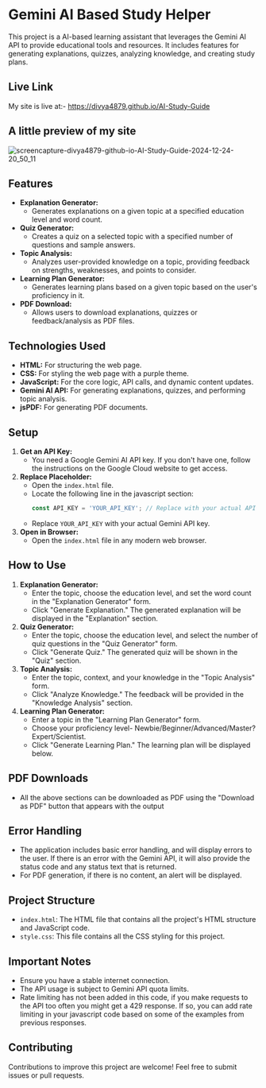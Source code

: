 # Gemini AI Based Study Helper

This project is a AI-based learning assistant that leverages the Gemini AI API to provide educational tools and resources. It includes features for generating explanations, quizzes, analyzing knowledge, and creating study plans.

## Live Link
My site is live at:- https://divya4879.github.io/AI-Study-Guide

## A little preview of my site
![screencapture-divya4879-github-io-AI-Study-Guide-2024-12-24-20_50_11](https://github.com/user-attachments/assets/17fda2d6-6788-4055-832a-d09500ad87aa)

## Features

*   **Explanation Generator:**
    *   Generates explanations on a given topic at a specified education level and word count.
*   **Quiz Generator:**
    *   Creates a quiz on a selected topic with a specified number of questions and sample answers.
*   **Topic Analysis:**
    *   Analyzes user-provided knowledge on a topic, providing feedback on strengths, weaknesses, and points to consider.
*   **Learning Plan Generator:**
    *   Generates learning plans based on a given topic based on the user's proficiency in it.
*   **PDF Download:**
    *   Allows users to download explanations, quizzes or feedback/analysis as PDF files.

## Technologies Used

*   **HTML:** For structuring the web page.
*   **CSS:** For styling the web page with a purple theme.
*   **JavaScript:** For the core logic, API calls, and dynamic content updates.
*   **Gemini AI API:** For generating explanations, quizzes, and performing topic analysis.
*   **jsPDF:** For generating PDF documents.

## Setup

1.  **Get an API Key:**
    *   You need a Google Gemini AI API key. If you don't have one, follow the instructions on the Google Cloud website to get access.
2.  **Replace Placeholder:**
    *   Open the `index.html` file.
    *   Locate the following line in the javascript section:
        ```javascript
        const API_KEY = 'YOUR_API_KEY'; // Replace with your actual API key
        ```
    *   Replace `YOUR_API_KEY` with your actual Gemini API key.
3.  **Open in Browser:**
    *   Open the `index.html` file in any modern web browser.

## How to Use

1.  **Explanation Generator:**
    *   Enter the topic, choose the education level, and set the word count in the "Explanation Generator" form.
    *   Click "Generate Explanation." The generated explanation will be displayed in the "Explanation" section.
2.  **Quiz Generator:**
    *   Enter the topic, choose the education level, and select the number of quiz questions in the "Quiz Generator" form.
    *   Click "Generate Quiz." The generated quiz will be shown in the "Quiz" section.
3.  **Topic Analysis:**
    *   Enter the topic, context, and your knowledge in the "Topic Analysis" form.
    *   Click "Analyze Knowledge." The feedback will be provided in the "Knowledge Analysis" section.
4.  **Learning Plan Generator:**
    *   Enter a topic in the "Learning Plan Generator" form.
    *   Choose your proficiency level- Newbie/Beginner/Advanced/Master?Expert/Scientist.
    *   Click "Generate Learning Plan." The learning plan will be displayed below.
 
## PDF Downloads

*  All the above sections can be downloaded as PDF using the "Download as PDF" button that appears with the output

## Error Handling

*   The application includes basic error handling, and will display errors to the user. If there is an error with the Gemini API, it will also provide the status code and any status text that is returned.
*   For PDF generation, if there is no content, an alert will be displayed.

## Project Structure

*   `index.html`: The HTML file that contains all the project's HTML structure and JavaScript code.
*   `style.css`: This file contains all the CSS styling for this project.

## Important Notes

*   Ensure you have a stable internet connection.
*   The API usage is subject to Gemini API quota limits.
*  Rate limiting has not been added in this code, if you make requests to the API too often you might get a 429 response. If so, you can add rate limiting in your javascript code based on some of the examples from previous responses.

## Contributing

Contributions to improve this project are welcome! Feel free to submit issues or pull requests.
